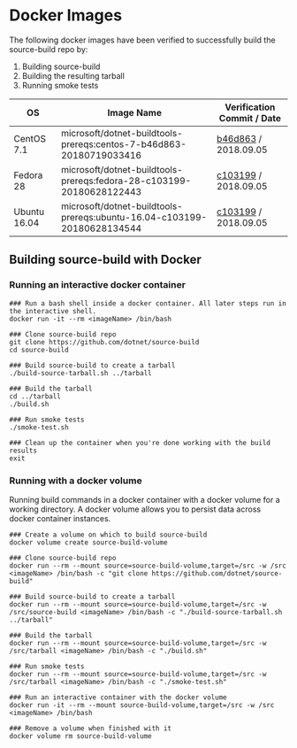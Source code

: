 # Docker Images #

The following docker images have been verified to successfully build the source-build repo by:

1. Building source-build
2. Building the resulting tarball
3. Running smoke tests

| OS | Image Name | Verification Commit / Date |
| --- | --- | --- |
| CentOS 7.1 | microsoft/dotnet-buildtools-prereqs:centos-7-b46d863-20180719033416 | [b46d863](https://github.com/dotnet/dotnet-buildtools-prereqs-docker/blob/b46d86339939ada16dfb8be30ebe62fbd51d3999/src/centos/7/Dockerfile) / 2018.09.05 |
| Fedora 28 | microsoft/dotnet-buildtools-prereqs:fedora-28-c103199-20180628122443 | [c103199](https://github.com/dotnet/dotnet-buildtools-prereqs-docker/blob/c103199065cb74842c2983f0422ea4a1f0b0fe25/src/fedora/28/Dockerfile) / 2018.09.05 |
| Ubuntu 16.04 | microsoft/dotnet-buildtools-prereqs:ubuntu-16.04-c103199-20180628134544 |[c103199](https://github.com/dotnet/dotnet-buildtools-prereqs-docker/blob/c103199065cb74842c2983f0422ea4a1f0b0fe25/src/ubuntu/16.04/Dockerfile) / 2018.09.05 |

## Building source-build with Docker ##

### Running an interactive docker container ###
```
### Run a bash shell inside a docker container. All later steps run in the interactive shell.
docker run -it --rm <imageName> /bin/bash

### Clone source-build repo
git clone https://github.com/dotnet/source-build
cd source-build

### Build source-build to create a tarball
./build-source-tarball.sh ../tarball

### Build the tarball
cd ../tarball
./build.sh

### Run smoke tests
./smoke-test.sh

### Clean up the container when you're done working with the build results
exit
```

### Running with a docker volume ###
Running build commands in a docker container with a docker volume for a working directory.  A docker volume allows you to persist data across docker container instances.
```
### Create a volume on which to build source-build
docker volume create source-build-volume 

### Clone source-build repo
docker run --rm --mount source=source-build-volume,target=/src -w /src <imageName> /bin/bash -c "git clone https://github.com/dotnet/source-build"

### Build source-build to create a tarball
docker run --rm --mount source=source-build-volume,target=/src -w /src/source-build <imageName> /bin/bash -c "./build-source-tarball.sh ../tarball"

### Build the tarball
docker run --rm --mount source=source-build-volume,target=/src -w /src/tarball <imageName> /bin/bash -c "./build.sh"

### Run smoke tests
docker run --rm --mount source=source-build-volume,target=/src -w /src/tarball <imageName> /bin/bash -c "./smoke-test.sh"

### Run an interactive container with the docker volume
docker run -it --rm --mount source-build-volume,target=/src -w /src <imageName> /bin/bash

### Remove a volume when finished with it
docker volume rm source-build-volume
```